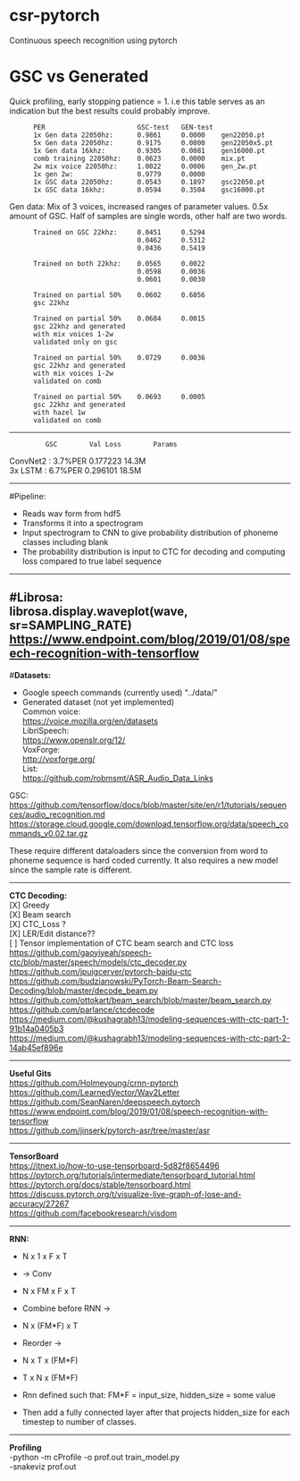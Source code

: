 # csr-pytorch
 Continuous speech recognition using pytorch



# GSC vs Generated
Quick profiling, early stopping patience = 1. i.e this table serves as an indication
but the best results could probably improve.  

          PER                       GSC-test   GEN-test      
          1x Gen data 22050hz:      0.9861     0.0000    gen22050.pt
          5x Gen data 22050hz:      0.9175     0.0000    gen22050x5.pt   
          1x Gen data 16khz:        0.9305     0.0081    gen16000.pt 
          comb training 22050hz:    0.0623     0.0000    mix.pt
          2w mix voice 22050hz:     1.0022     0.0006    gen_2w.pt   
          1x gen 2w:                0.9779     0.0000         
          1x GSC data 22050hz:      0.0543     0.1897    gsc22050.pt   
          1x GSC data 16khz:        0.0594     0.3504    gsc16000.pt
          
  
Gen data: Mix of 3 voices, increased ranges of parameter values. 0.5x amount of GSC. Half of samples are single words, other half are two words.  

          Trained on GSC 22khz:     0.0451     0.5294
                                    0.0462     0.5312
                                    0.0436     0.5419
                                    
          Trained on both 22khz:    0.0565     0.0022
                                    0.0598     0.0036
                                    0.0601     0.0030
                                    
          Trained on partial 50%    0.0602     0.6056
          gsc 22khz
          
          Trained on partial 50%    0.0684     0.0015
          gsc 22khz and generated
          with mix voices 1-2w
          validated only on gsc
          
          Trained on partial 50%    0.0729     0.0036
          gsc 22khz and generated
          with mix voices 1-2w
          validated on comb

          Trained on partial 50%    0.0693     0.0005
          gsc 22khz and generated
          with hazel 1w
          validated on comb
          
---
             GSC        Val Loss        Params
ConvNet2 :  3.7%PER     0.177223        14.3M  
3x LSTM  :  6.7%PER     0.296101        18.5M

---

#Pipeline:

* Reads wav form from hdf5  
* Transforms it into a spectrogram
* Input spectrogram to CNN to give probability distribution of phoneme classes including blank
* The probability distribution is input to CTC for decoding and computing loss compared to true label sequence

---
#Librosa:  
librosa.display.waveplot(wave, sr=SAMPLING_RATE)  
https://www.endpoint.com/blog/2019/01/08/speech-recognition-with-tensorflow  
---

#**Datasets:**
* Google speech commands (currently used) "../data/"
* Generated dataset  (not yet implemented)  
Common voice:  
https://voice.mozilla.org/en/datasets  
LibriSpeech:  
https://www.openslr.org/12/  
VoxForge:  
http://voxforge.org/  
List:  
https://github.com/robmsmt/ASR_Audio_Data_Links  


GSC:  
https://github.com/tensorflow/docs/blob/master/site/en/r1/tutorials/sequences/audio_recognition.md  
https://storage.cloud.google.com/download.tensorflow.org/data/speech_commands_v0.02.tar.gz  

These require different dataloaders since the conversion from word to phoneme sequence is hard coded currently.
It also requires a new model since the sample rate is different.


---
**CTC Decoding:**  
[X] Greedy  
[X] Beam search  
[X] CTC_Loss ?  
[X] LER/Edit distance??  
[ ] Tensor implementation of CTC beam search and CTC loss
https://github.com/gaoyiyeah/speech-ctc/blob/master/speech/models/ctc_decoder.py  
https://github.com/jpuigcerver/pytorch-baidu-ctc  
https://github.com/budzianowski/PyTorch-Beam-Search-Decoding/blob/master/decode_beam.py  
https://github.com/ottokart/beam_search/blob/master/beam_search.py  
https://github.com/parlance/ctcdecode  
https://medium.com/@kushagrabh13/modeling-sequences-with-ctc-part-1-91b14a0405b3  
https://medium.com/@kushagrabh13/modeling-sequences-with-ctc-part-2-14ab45ef896e  

---
**Useful Gits**  
https://github.com/Holmeyoung/crnn-pytorch  
https://github.com/LearnedVector/Wav2Letter  
https://github.com/SeanNaren/deepspeech.pytorch  
https://www.endpoint.com/blog/2019/01/08/speech-recognition-with-tensorflow  
https://github.com/jinserk/pytorch-asr/tree/master/asr  

---
**TensorBoard**  
https://itnext.io/how-to-use-tensorboard-5d82f8654496  
https://pytorch.org/tutorials/intermediate/tensorboard_tutorial.html  
https://pytorch.org/docs/stable/tensorboard.html  
https://discuss.pytorch.org/t/visualize-live-graph-of-lose-and-accuracy/27267  
https://github.com/facebookresearch/visdom  


---
**RNN:**
* N x 1 x F x T
* -> Conv
* N x FM x F x T

* Combine before RNN ->
* N x (FM*F) x T

* Reorder ->
* N x T x (FM*F)
* T x N x (FM*F)

* Rnn defined such that: FM*F = input_size, hidden_size = some value
* Then add a fully connected layer after that projects hidden_size for each timestep to number of classes.

---
**Profiling**  
-python -m cProfile -o prof.out train_model.py  
-snakeviz prof.out  

